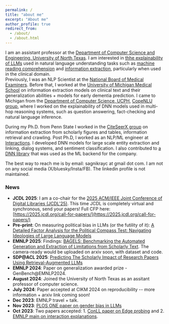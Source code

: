 ```yaml
---
permalink: /
title: "about me"
excerpt: "About me"
author_profile: true
redirect_from: 
  - /about/
  - /about.html
---
```


I am an assistant professor at the [Department of Computer Science and Engineering, University of North Texas](https://computerscience.engineering.unt.edu/). I am interested in [thhe explainability of LLMs](https://dl.acm.org/doi/pdf/10.1145/3529755) used in natural language understanding tasks such as [machine reading comprehension](https://web.stanford.edu/~jurafsky/slp3/old_oct19/25.pdf) and [information extraction](https://home.cs.colorado.edu/~martin/csci5417/ie-chapter.pdf), particularly when used in the clinical domain.    
Previously, I was an NLP Scientist at the [National Board of Medical Examiners](https://www.nbme.org/). Before that, I worked at the [University of Michigan Medical School](https://medschool.umich.edu/) on information extraction models on clinical text and their generalization abilities + models for early dementia prediction. I came to Michigan from the [Department of Computer Science, UCPH](https://di.ku.dk/), [CopeNLU group](https://www.copenlu.com/), where I worked on the explainability of DNN models used in multi-hop reasoning systems, such as question answering, fact-checking and natural language inference.
 
During my Ph.D. from Penn State I worked in the [CiteSeerX group](https://citeseerx.ist.psu.edu/index;jsessionid=DDB8AF927F0F126F814EB950D1ACB826) on information extraction from scholarly figures and tables, information retrieval and crawling. Post Ph.D, I worked as an NLP/ML engineer at [Interactions](https://interactions.com). I developed DNN models for large scale entity extraction and linking, dialog systems, and sentiment classification. I also contributed to [a DNN library](https://github.com/dpressel/baseline) that was used as the ML backend for the company.


The best way to reach me is by email: sagnikrayc at gmail dot com. I am not on any social media (X/bluesky/Insta/FB). The linkedin profile is not maintained.


### News
- **JCDL 2025**: I am a co-chair for the [2025 ACM/IEEE Joint Conference of Digital Libraries (JCDL'25)](https://2025.jcdl.org/). This time JCDL is completely virtual and synchronous, send your papers! Full CFP here: [https://2025.jcdl.org/call-for-papers/](https://2025.jcdl.org/call-for-papers/)  
- **Pre-print**: On measuring political bias in LLMs (or the futility of it): [A Detailed Factor Analysis for the Political Compass Test: Navigating Ideologies of Large Language Models](https://arxiv.org/pdf/2506.22493)
- **EMNLP 2025**: Findings: [BAGELS: Benchmarking the Automated Generation and Extraction of Limitations from Scholarly Text](https://arxiv.org/pdf/2505.18207). The camera-ready would be uploaded on arxiv soon, with dataset and code.
- **SDP@ACL 2025**: [Predicting The Scholarly Impact of Research Papers Using Retrieval-Augmented LLMs](https://aclanthology.org/2025.sdp-1.11/)
- **EMNLP 2024**: Paper on generalization awarded prize - GenBench@EMNLP2024.
- **August 2024**: Joined the University of North Texas as an assitant professor of computer science.
- **July 2024**: Paper accepted at CIKM 2024 on reproducibility -- more information + arxiv link coming soon!
- **Dec 2023**: EMNLP travel + talk.
- **Nov 2023**: [PLOS ONE paper on gender bias in LLMs](https://journals.plos.org/plosone/article?id=10.1371/journal.pone.0277640)
- **Oct 2023**: Two papers accepted: 1. [ConLL paper on Edge probing](https://arxiv.org/pdf/2310.13856.pdf) and 2. [EMNLP main on interaction explanations](https://arxiv.org/pdf/2310.13506.pdf).
